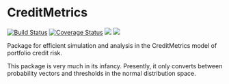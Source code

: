 # CreditMetrics

[![Build Status](https://travis-ci.com/kasperrisager/CreditMetrics.jl.svg?branch=master)](https://travis-ci.com/kasperrisager/CreditMetrics.jl)
[![Coverage Status](https://coveralls.io/repos/github/kasperrisager/CreditMetrics.jl/badge.svg?branch=master)](https://coveralls.io/github/kasperrisager/CreditMetrics.jl?branch=master)
[![](https://img.shields.io/badge/docs-stable-blue.svg)](https://kasperrisager.github.io/CreditMetrics.jl/stable)
[![](https://img.shields.io/badge/docs-dev-blue.svg)](https://kasperrisager.github.io/CreditMetrics.jl/dev)

Package for efficient simulation and analysis in the CreditMetrics model of
portfolio credit risk.

This package is very much in its infancy. Presently, it only converts between
probability vectors and thresholds in the normal distribution space.

